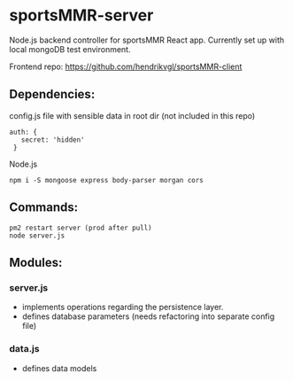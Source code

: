 # sportsMMR-server

Node.js backend controller for sportsMMR React app.
Currently set up with local mongoDB test environment.

Frontend repo: https://github.com/hendrikvgl/sportsMMR-client

## Dependencies:

config.js file with sensible data in root dir (not included in this repo)

```
auth: {
   secret: 'hidden'
 }
```

Node.js

```
npm i -S mongoose express body-parser morgan cors
```

## Commands:

```
pm2 restart server (prod after pull)
node server.js
```

## Modules:

### server.js
- implements operations regarding the persistence layer.
- defines database parameters (needs refactoring into separate config file)

### data.js
- defines data models
